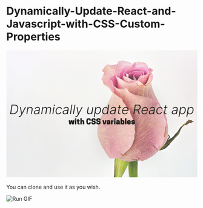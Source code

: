 # Dynamically-Update-React-and-Javascript-with-CSS-Custom-Properties

![Hero image](hero.png "Hero image")

You can clone and use it as you wish.

![Run GIF](run-app.gif "Run GIF")
